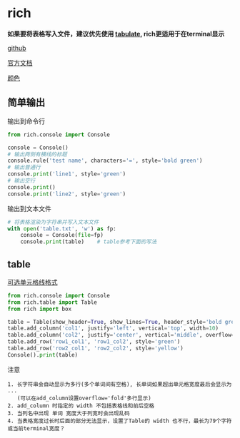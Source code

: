 
# rich

**如果要将表格写入文件，建议优先使用 [tabulate](./tabulate.md), rich更适用于在terminal显示**

[github](https://github.com/Textualize/rich)

[官方文档](https://rich.readthedocs.io/en/latest/index.html)

[颜色](https://rich.readthedocs.io/en/latest/appendix/colors.html)

## 简单输出

输出到命令行

```python
from rich.console import Console

console = Console()
# 输出两侧有横线的标题
console.rule('test name', characters='=', style='bold green')
# 输出普通行
console.print('line1', style='green')
# 输出空行
console.print()
console.print('line2', style='green')
```

输出到文本文件

```python
# 将表格渲染为字符串并写入文本文件
with open('table.txt', 'w') as fp:
    console = Console(file=fp)
    console.print(table)    # table参考下面的写法
```

## table

[可选单元格线格式](https://rich.readthedocs.io/en/latest/appendix/box.html)

```python
from rich.console import Console
from rich.table import Table
from rich import box

table = Table(show_header=True, show_lines=True, header_style='bold green', box=box.ASCII)
table.add_column('col1', justify='left', vertical='top', width=10)
table.add_column('col2', justify='center', vertical='middle', overflow='fold')
table.add_row('row1_col1', 'row1_col2', style='green')
table.add_row('row2_col1', 'row2_col2', style='yellow')
Console().print(table)
```

注意

```text
1. 长字符串会自动显示为多行(多个单词间有空格), 长单词如果超出单元格宽度最后会显示为 ...
   (可以在add_column设置overflow='fold'多行显示)
2. add_column 时指定的 width 不包括表格线和前后空格
3. 当列名中出现 单词 宽度大于列宽时会出现乱码
4. 当表格宽度过长时后面的部分无法显示，设置了Table的 width 也不行，最长为79个字符或当前terminal宽度？
```
